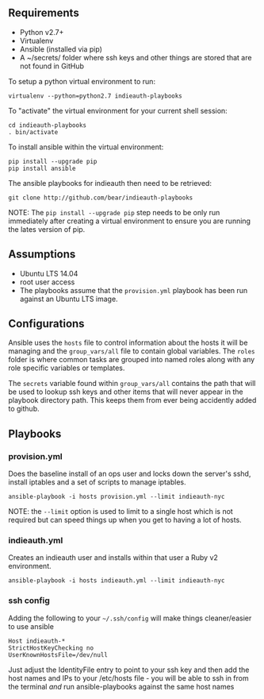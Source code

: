 ## Requirements

- Python v2.7+
- Virtualenv
- Ansible (installed via pip)
- A ~/secrets/ folder where ssh keys and other things are stored that are not found in GitHub

To setup a python virtual environment to run:

    virtualenv --python=python2.7 indieauth-playbooks

To "activate" the virtual environment for your current shell session:

    cd indieauth-playbooks
    . bin/activate

To install ansible within the virtual environment:

    pip install --upgrade pip
    pip install ansible

The ansible playbooks for indieauth then need to be retrieved:

    git clone http://github.com/bear/indieauth-playbooks

NOTE: The ```pip install --upgrade pip``` step needs to be only run immediately after creating a virtual environment to ensure you are running the lates version of pip.


## Assumptions

- Ubuntu LTS 14.04
- root user access
- The playbooks assume that the ```provision.yml``` playbook has been run against an Ubuntu LTS image.

## Configurations

Ansible uses the ```hosts``` file to control information about the hosts it will be managing and the ```group_vars/all``` file to contain global variables. The ```roles``` folder is where common tasks are grouped into named roles along with any role specific variables or templates.

The ```secrets``` variable found within ```group_vars/all``` contains the path that will be used to lookup ssh keys and other items that will never appear in the playbook directory path. This keeps them from ever being accidently added to github.

## Playbooks

### provision.yml
Does the baseline install of an ops user and locks down the server's sshd, install iptables and a set of scripts to manage iptables.

    ansible-playbook -i hosts provision.yml --limit indieauth-nyc

NOTE: the ```--limit``` option is used to limit to a single host which is not required but can speed things up when you get to having a lot of hosts.

### indieauth.yml
Creates an indieauth user and installs within that user a Ruby v2 environment.

    ansible-playbook -i hosts indieauth.yml --limit indieauth-nyc

### ssh config
Adding the following to your ```~/.ssh/config``` will make things cleaner/easier to use ansible

    Host indieauth-*
    StrictHostKeyChecking no
    UserKnownHostsFile=/dev/null

Just adjust the IdentityFile entry to point to your ssh key and then add the host names and IPs to your /etc/hosts file - you will be able to ssh in from the terminal *and* run ansible-playbooks against the same host names
